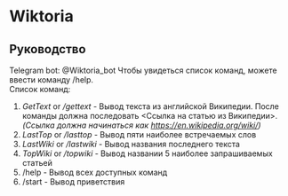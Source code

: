 # Wiktoria    

## Руководство      
Telegram bot: @Wiktoria_bot
Чтобы увидеться список команд, можете ввести команду /help.      
Список команд:     
1. *GetText* or */gettext* - Вывод текста из английской Википедии.
После команды должна последовать <Ссылка на статью из Википедии>.
_(Cсылка должна начинаться как https://en.wikipedia.org/wiki/)_
2. *LastTop* or */lasttop* - Вывод пяти наиболее встречаемых слов     
3. *LastWiki* or */lastwiki* - Вывод названия последнего текста      
4. *TopWiki* or */topwiki* - Вывод названии 5 наиболее запрашиваемых статьей     
5. /help - Вывод всех доступных команд      
6. /start - Вывод приветствия      
